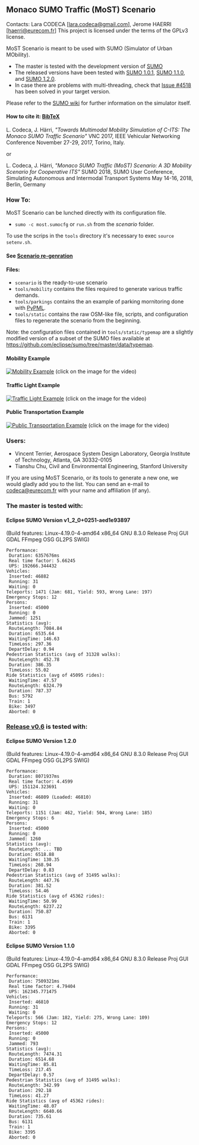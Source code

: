 ## Monaco SUMO Traffic (MoST) Scenario

Contacts: Lara CODECA [lara.codeca@gmail.com], Jerome HAERRI [haerri@eurecom.fr]
This project is licensed under the terms of the GPLv3 license.

MoST Scenario is meant to be used with SUMO (Simulator of Urban MObility).
* The master is tested with the development version of [SUMO](https://github.com/eclipse/sumo)
* The released versions have been tested with [SUMO 1.0.1](https://github.com/eclipse/sumo/tree/v1_0_1), [SUMO 1.1.0](https://github.com/eclipse/sumo/tree/v1_1_0), and [SUMO 1.2.0](https://github.com/eclipse/sumo/tree/v1_2_0).
* In case there are problems with multi-threading, check that [Issue #4518](https://github.com/eclipse/sumo/issues/4518) has been solved in your target version.

Please refer to the [SUMO wiki](http://sumo.dlr.de/wiki/Simulation_of_Urban_MObility_-_Wiki) for further information on the simulator itself.

#### How to cite it: [BibTeX](https://github.com/lcodeca/MoSTScenario/blob/master/cite.bib)
L. Codeca, J. Härri,
*"Towards Multimodal Mobility Simulation of C-ITS: The Monaco SUMO Traffic Scenario"*
VNC 2017, IEEE Vehicular Networking Conference
November 27-29, 2017, Torino, Italy.

or

L. Codeca, J. Härri,
*"Monaco SUMO Traffic (MoST) Scenario: A 3D Mobility Scenario for Cooperative ITS"*
SUMO 2018, SUMO User Conference, Simulating Autonomous and Intermodal Transport Systems
May 14-16, 2018, Berlin, Germany

### How To:
MoST Scenario can be lunched directly with its configuration file.
* `sumo -c most.sumocfg` or `run.sh` from the _scenario_ folder.

To use the scrips in the `tools` directory it's necessary to exec `source setenv.sh`.
#### See [Scenario re-genration](https://github.com/lcodeca/MoSTScenario/wiki/How-to-rebuild-the-scenario.)

#### Files:
* `scenario` is the ready-to-use scenario
* `tools/mobility` contains the files required to generate various traffic demands.
* `tools/parkings` contains the an example of parking mornitoring done with [PyPML](https://github.com/lcodeca/PyPML).
* `tools/static` contains the raw OSM-like file, scripts, and configuration files to regenerate the scenario from the beginning.

Note: the configuration files contained in `tools/static/typemap` are a slightly modified version of a subset of the SUMO files available at https://github.com/eclipse/sumo/tree/master/data/typemap.

#### Mobility Example
[![Mobility Example](https://img.youtube.com/vi/nFVhodnJKws/0.jpg)](https://www.youtube.com/watch?v=nFVhodnJKws)
(click on the image for the video)

#### Traffic Light Example
[![Traffic Light Example](https://img.youtube.com/vi/Wwp_riSsLAs/0.jpg)](https://www.youtube.com/watch?v=Wwp_riSsLAs)
(click on the image for the video)

#### Public Transportation Example
[![Public Transportation Example](https://img.youtube.com/vi/r7iE3LRiSNA/0.jpg)](https://www.youtube.com/watch?v=r7iE3LRiSNA)
(click on the image for the video)

### Users:
* Vincent Terrier, Aerospace System Design Laboratory, Georgia Institute of Technology, Atlanta, GA 30332-0105
* Tianshu Chu, Civil and Environmental Engineering, Stanford University

If you are using MoST Scenario, or its tools to generate a new one, we would gladly add you to the list.
You can send an e-mail to codeca@eurecom.fr with your name and affiliation (if any).

### The master is tested with:

#### Eclipse SUMO Version v1_2_0+0251-aed1e93897
(Build features: Linux-4.19.0-4-amd64 x86_64 GNU 8.3.0 Release Proj GUI GDAL FFmpeg OSG GL2PS SWIG)

```
Performance:
 Duration: 6357676ms
 Real time factor: 5.66245
 UPS: 192666.344432
Vehicles:
 Inserted: 46882
 Running: 31
 Waiting: 0
Teleports: 1471 (Jam: 681, Yield: 593, Wrong Lane: 197)
Emergency Stops: 12
Persons:
 Inserted: 45000
 Running: 0
 Jammed: 1251
Statistics (avg):
 RouteLength: 7084.84
 Duration: 6535.64
 WaitingTime: 146.63
 TimeLoss: 297.36
 DepartDelay: 0.94
Pedestrian Statistics (avg of 31328 walks):
 RouteLength: 452.78
 Duration: 386.35
 TimeLoss: 55.02
Ride Statistics (avg of 45095 rides):
 WaitingTime: 47.57
 RouteLength: 6324.79
 Duration: 787.37
 Bus: 5792
 Train: 1
 Bike: 3497
 Aborted: 0
```

### [Release v0.6](https://github.com/lcodeca/MoSTScenario/releases/tag/v0.6) is tested with:

#### Eclipse SUMO Version 1.2.0
(Build features: Linux-4.19.0-4-amd64 x86_64 GNU 8.3.0 Release Proj GUI GDAL FFmpeg OSG GL2PS SWIG)

```
Performance:
 Duration: 8071937ms
 Real time factor: 4.4599
 UPS: 151124.323691
Vehicles:
 Inserted: 46809 (Loaded: 46810)
 Running: 31
 Waiting: 0
Teleports: 1151 (Jam: 462, Yield: 504, Wrong Lane: 185)
Emergency Stops: 6
Persons:
 Inserted: 45000
 Running: 0
 Jammed: 1260
Statistics (avg):
 RouteLength: ... TBD
 Duration: 6518.88
 WaitingTime: 130.35
 TimeLoss: 268.94
 DepartDelay: 0.83
Pedestrian Statistics (avg of 31495 walks):
 RouteLength: 447.76
 Duration: 381.52
 TimeLoss: 54.46
Ride Statistics (avg of 45362 rides):
 WaitingTime: 50.99
 RouteLength: 6237.22
 Duration: 750.87
 Bus: 6131
 Train: 1
 Bike: 3395
 Aborted: 0
```

#### Eclipse SUMO Version 1.1.0
(Build features: Linux-4.19.0-4-amd64 x86_64 GNU 8.3.0 Release Proj GUI GDAL FFmpeg OSG GL2PS SWIG)

```
Performance:
 Duration: 7509321ms
 Real time factor: 4.79404
 UPS: 162345.771475
Vehicles:
 Inserted: 46810
 Running: 31
 Waiting: 0
Teleports: 566 (Jam: 182, Yield: 275, Wrong Lane: 109)
Emergency Stops: 12
Persons:
 Inserted: 45000
 Running: 0
 Jammed: 793
Statistics (avg):
 RouteLength: 7474.31
 Duration: 6514.68
 WaitingTime: 85.81
 TimeLoss: 217.45
 DepartDelay: 0.57
Pedestrian Statistics (avg of 31495 walks):
 RouteLength: 342.99
 Duration: 292.18
 TimeLoss: 41.27
Ride Statistics (avg of 45362 rides):
 WaitingTime: 48.07
 RouteLength: 6640.66
 Duration: 735.61
 Bus: 6131
 Train: 1
 Bike: 3395
 Aborted: 0
 ```
